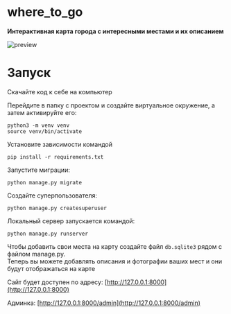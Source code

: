 # where_to_go

<b>Интерактивная карта города с интересными местами и их описанием</b>

![preview](https://raw.githubusercontent.com/devmanorg/where-to-go-frontend/master/.gitbook/assets/site.png)
# Запуск
Скачайте код к себе на компьютер

Перейдите в папку с проектом и создайте виртуальное окружение, а затем активируйте его:
```
python3 -m venv venv
source venv/bin/activate
```

Установите зависимости командой
```
pip install -r requirements.txt
```

Запустите миграции:
```
python manage.py migrate
```

Создайте суперпользователя:
```
python manage.py createsuperuser
```
Локальный сервер запускается командой:
```
python manage.py runserver
```
Чтобы добавить свои места на карту создайте файл `db.sqlite3` рядом с файлом manage.py.<br>
Теперь вы можете добавлять описания и фотографии ваших мест и они будут отображаться на карте

Сайт будет доступен по адресу: [http://127.0.0.1:8000](http://127.0.0.1:8000)

Админка: [http://127.0.0.1:8000/admin](http://127.0.0.1:8000/admin)
